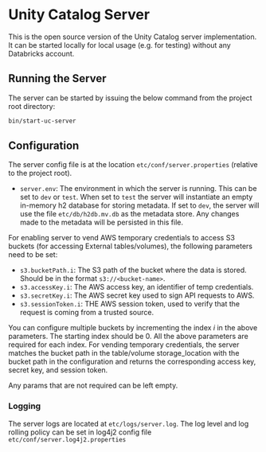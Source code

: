 # Unity Catalog Server
This is the open source version of the Unity Catalog server implementation. It can be started locally for local usage (e.g. for testing) without any Databricks account.

## Running the Server

The server can be started by issuing the below command from the project root directory:
```sh  
bin/start-uc-server
```

## Configuration

The server config file is at the location `etc/conf/server.properties` (relative to the project root).

- `server.env`: The environment in which the server is running. This can be set to `dev` or `test`. When 
 set to `test` the server will instantiate an empty in-memory h2 database for storing metadata.
 If set to `dev`, the server will use the file `etc/db/h2db.mv.db` as the metadata
 store. Any changes made to the metadata will be persisted in this file.

For enabling server to vend AWS temporary credentials to access S3 buckets (for accessing External tables/volumes), 
the following parameters need to be set:
- `s3.bucketPath.i`: The S3 path of the bucket where the data is stored. Should be in the format `s3://<bucket-name>`.
- `s3.accessKey.i`: The AWS access key, an identifier of temp credentials.
- `s3.secretKey.i`: The AWS secret key used to sign API requests to AWS.
- `s3.sessionToken.i`: THE AWS session token, used to verify that the request is coming from a trusted source.

You can configure multiple buckets by incrementing the index <i>i</i> in the above parameters. The starting index should be 0. 
All the above parameters are required for each index. For vending temporary credentials, the server 
matches the bucket path in the table/volume storage_location with the bucket path in the configuration and returns the corresponding access key, 
secret key, and session token.

Any params that are not required can be left empty.

### Logging

The server logs are located at `etc/logs/server.log`. The log level and log rolling policy can be set in log4j2 config file 
`etc/conf/server.log4j2.properties`
